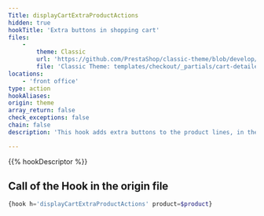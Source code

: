 ```yaml
---
Title: displayCartExtraProductActions
hidden: true
hookTitle: 'Extra buttons in shopping cart'
files:
    -
        theme: Classic
        url: 'https://github.com/PrestaShop/classic-theme/blob/develop/templates/checkout/_partials/cart-detailed-product-line.tpl'
        file: 'Classic Theme: templates/checkout/_partials/cart-detailed-product-line.tpl'
locations:
    - 'front office'
type: action
hookAliases: 
origin: theme
array_return: false
check_exceptions: false
chain: false
description: 'This hook adds extra buttons to the product lines, in the shopping cart'

---
```


{{% hookDescriptor %}}

## Call of the Hook in the origin file

```php
{hook h='displayCartExtraProductActions' product=$product}
```
